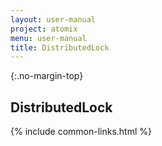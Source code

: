 ```yaml
---
layout: user-manual
project: atomix
menu: user-manual
title: DistributedLock
---
```


{:.no-margin-top}

## DistributedLock

{% include common-links.html %}
